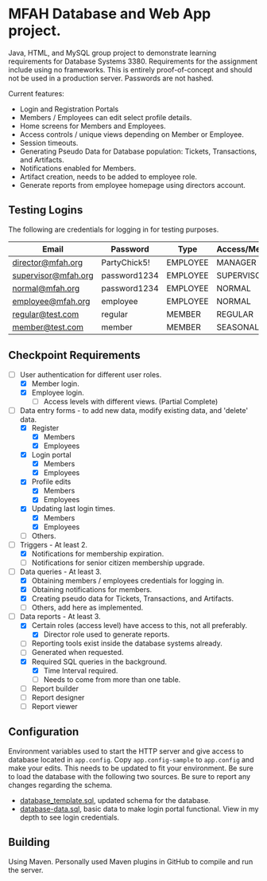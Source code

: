 # MFAH Database and Web App project.

Java, HTML, and MySQL group project to demonstrate learning requirements for Database Systems 3380. Requirements for the assignment include using no frameworks. This is entirely proof-of-concept and should not be used in a production server. Passwords are not hashed.

Current features:
- Login and Registration Portals
- Members / Employees can edit select profile details.
- Home screens for Members and Employees.
- Access controls / unique views depending on Member or Employee.
- Session timeouts.
- Generating Pseudo Data for Database population: Tickets, Transactions, and Artifacts.
- Notifications enabled for Members.
- Artifact creation, needs to be added to employee role.
- Generate reports from employee homepage using directors account.

## Testing Logins

The following are credentials for logging in for testing purposes.

|Email|Password|Type|Access/Membership|
|-|-|-|-|
|director@mfah.org|PartyChick5!|EMPLOYEE|MANAGER|
|supervisor@mfah.org|password1234|EMPLOYEE|SUPERVISOR|
|normal@mfah.org|password1234|EMPLOYEE|NORMAL|
|employee@mfah.org|employee|EMPLOYEE|NORMAL|
|regular@test.com|regular|MEMBER|REGULAR|
|member@test.com|member|MEMBER|SEASONAL|

## Checkpoint Requirements

- [ ] User authentication for different user roles.
    - [X] Member login.
    - [X] Employee login.
        - [ ] Access levels with different views. (Partial Complete)
- [ ] Data entry forms - to add new data, modify existing data, and 'delete' data.
    - [X] Register
        - [X] Members
        - [X] Employees
    - [X] Login portal 
        - [X] Members
        - [X] Employees
    - [X] Profile edits
        - [X] Members
        - [X] Employees 
    - [X] Updating last login times.
        - [X] Members
        - [X] Employees 
    - [ ] Others.
- [ ] Triggers - At least 2.
    - [X] Notifications for membership expiration.
    - [ ] Notifications for senior citizen membership upgrade.
- [ ] Data queries - At least 3.
    - [X] Obtaining members / employees credentials for logging in.
    - [X] Obtaining notifications for members.
    - [X] Creating pseudo data for Tickets, Transactions, and Artifacts.
    - [ ] Others, add here as implemented.
- [ ] Data reports - At least 3.
    - [X] Certain roles (access level) have access to this, not all preferably.
        - [X] Director role used to generate reports.
    - [ ] Reporting tools exist inside the database systems already.
    - [ ] Generated when requested.
    - [X] Required SQL queries in the background.
        - [X] Time Interval required.
        - [ ] Needs to come from more than one table.
    - [ ] Report builder
    - [ ] Report designer
    - [ ] Report viewer

## Configuration

Environment variables used to start the HTTP server and give access to database located in `app.config`. Copy `app.config-sample` to `app.config` and make your edits. This needs to be updated to fit your environment. Be sure to load the database with the following two sources. Be sure to report any changes regarding the schema.

- [database_template.sql](https://github.com/Ohkthx/mfah-webapp-java/blob/main/database_template.sql), updated schema for the database.
- [database-data.sql](https://github.com/Ohkthx/mfah-webapp-java/blob/main/database-data.sql), basic data to make login portal functional. View in my depth to see login credentials.

## Building

Using Maven. Personally used Maven plugins in GitHub to compile and run the server.